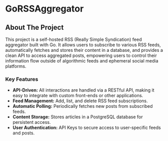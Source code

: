 # GoRSSAggregator

## About The Project

This project is a self-hosted RSS (Really Simple Syndication) feed aggregator built with Go. It allows users to subscribe to various RSS feeds, automatically fetches and stores their content in a database, and provides a clean API to access aggregated posts, empowering users to control their information flow outside of algorithmic feeds and ephemeral social media platforms.

### Key Features

* **API-Driven:** All interactions are handled via a RESTful API, making it easy to integrate with custom front-ends or other applications.
* **Feed Management:** Add, list, and delete RSS feed subscriptions.
* **Automatic Polling:** Periodically fetches new posts from subscribed feeds.
* **Content Storage:** Stores articles in a PostgreSQL database for persistent access.
* **User Authentication:** API Keys to secure access to user-specific feeds and posts.
